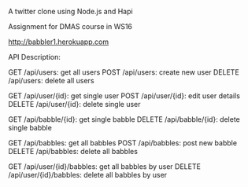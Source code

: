 A twitter clone using Node.js and Hapi

Assignment for DMAS course in WS16

http://babbler1.herokuapp.com

API Description:

GET /api/users: get all users
POST /api/users: create new user
DELETE /api/users: delete all users

GET /api/user/{id}: get single user
POST /api/user/{id}: edit user details
DELETE /api/user/{id}: delete single user

GET /api/babble/{id}: get single babble
DELETE /api/babble/{id}: delete single babble

GET /api/babbles: get all babbles
POST /api/babbles: post new babble
DELETE /api/babbles: delete all babbles

GET /api/user/{id}/babbles: get all babbles by user
DELETE /api/user/{id}/babbles: delete all babbles by user